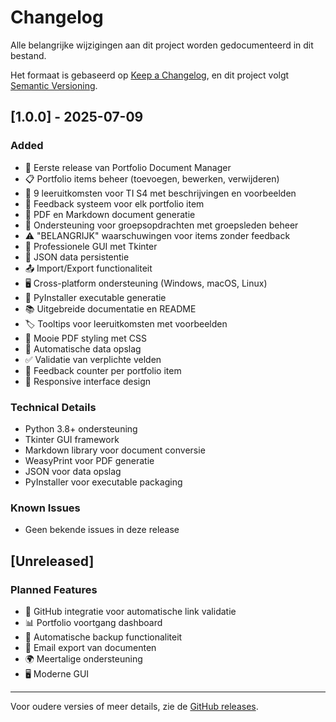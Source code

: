# Changelog

Alle belangrijke wijzigingen aan dit project worden gedocumenteerd in dit bestand.

Het formaat is gebaseerd op [Keep a Changelog](https://keepachangelog.com/en/1.0.0/),
en dit project volgt [Semantic Versioning](https://semver.org/spec/v2.0.0.html).

## [1.0.0] - 2025-07-09

### Added
- 🎉 Eerste release van Portfolio Document Manager
- 📋 Portfolio items beheer (toevoegen, bewerken, verwijderen)
- 🎯 9 leeruitkomsten voor TI S4 met beschrijvingen en voorbeelden
- 💬 Feedback systeem voor elk portfolio item
- 📄 PDF en Markdown document generatie
- 👥 Ondersteuning voor groepsopdrachten met groepsleden beheer
- ⚠️ "BELANGRIJK" waarschuwingen voor items zonder feedback
- 🎨 Professionele GUI met Tkinter
- 💾 JSON data persistentie
- 📤 Import/Export functionaliteit
- 🖥️ Cross-platform ondersteuning (Windows, macOS, Linux)
- 🔧 PyInstaller executable generatie
- 📚 Uitgebreide documentatie en README
- 🏷️ Tooltips voor leeruitkomsten met voorbeelden
- 🎨 Mooie PDF styling met CSS
- 🔄 Automatische data opslag
- ✅ Validatie van verplichte velden
- 🎯 Feedback counter per portfolio item
- 📱 Responsive interface design

### Technical Details
- Python 3.8+ ondersteuning
- Tkinter GUI framework
- Markdown library voor document conversie
- WeasyPrint voor PDF generatie
- JSON voor data opslag
- PyInstaller voor executable packaging

### Known Issues
- Geen bekende issues in deze release

## [Unreleased]

### Planned Features
- 🔐 GitHub integratie voor automatische link validatie
- 📊 Portfolio voortgang dashboard
- 🔄 Automatische backup functionaliteit
- 📧 Email export van documenten
- 🌍 Meertalige ondersteuning
- 🖥️ Moderne GUI

---

Voor oudere versies of meer details, zie de [GitHub releases](https://github.com/rickmageddon/portfolio-document-manager/releases).
